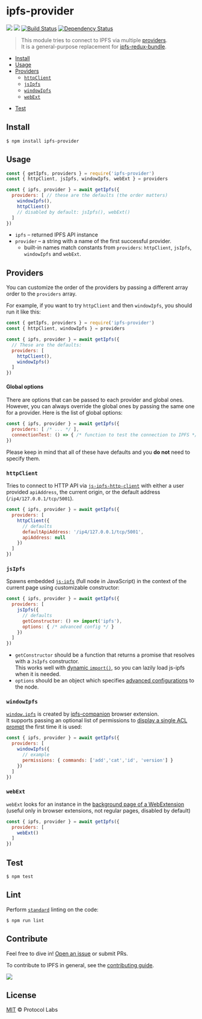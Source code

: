 # ipfs-provider

[![](https://img.shields.io/badge/made%20by-Protocol%20Labs-blue.svg?style=flat-square)](https://protocol.ai)
[![](https://img.shields.io/badge/project-IPFS-blue.svg?style=flat-square)](http://ipfs.io/)
[![Build Status](https://flat.badgen.net/travis/ipfs-shipyard/ipfs-provider)](https://travis-ci.com/ipfs-shipyard/ipfs-provider)
[![Dependency Status](https://david-dm.org/ipfs-shipyard/ipfs-provider.svg?style=flat-square)](https://david-dm.org/ipfs-shipyard/ipfs-provider)

> This module tries to connect to IPFS via multiple [providers](#providers).  
> It is a general-purpose replacement for [ipfs-redux-bundle](https://github.com/ipfs-shipyard/ipfs-redux-bundle).

- [Install](#install)
- [Usage](#usage)
- [Providers](#providers)
  - [`httpClient`](#httpclient)
  - [`jsIpfs`](#jsipfs)
  - [`windowIpfs`](#windowipfs)
  - [`webExt`](#webext)
<!-- TODO: improve this API  - [create our own!](#creating-a-provider) -->
- [Test](#test)


## Install

```console
$ npm install ipfs-provider
```

## Usage

```js
const { getIpfs, providers } = require('ipfs-provider')
const { httpClient, jsIpfs, windowIpfs, webExt } = providers

const { ipfs, provider } = await getIpfs({
  providers: [ // these are the defaults (the order matters)
    windowIpfs(),
    httpClient()
    // disabled by default: jsIpfs(), webExt()
  ]
})
```

- `ipfs` – returned IPFS API instance
- `provider` – a string with a name of the first successful provider.  
   - built-in names match constants from `providers`: `httpClient`, `jsIpfs`, `windowIpfs` and `webExt`.

## Providers

You can customize the order of the providers by passing a different array order to the `providers` array.


For example, if you want to try `httpClient` and then `windowIpfs`, you should run it like this:

```js
const { getIpfs, providers } = require('ipfs-provider')
const { httpClient, windowIpfs } = providers

const { ipfs, provider } = await getIpfs({
  // These are the defaults:
  providers: [
    httpClient(),
    windowIpfs()
  ]
})
```

#### Global options

There are options that can be passed to each provider and global ones. However, you can always override the global ones by passing the same one for a provider. Here is the list of global options:

```js
const { ipfs, provider } = await getIpfs({
  providers: [ /* ... */ ],
  connectionTest: () => { /* function to test the connection to IPFS */ }
})
```

Please keep in mind that all of these have defaults and you **do not** need to specify them.

### `httpClient`

Tries to connect to HTTP API via [`js-ipfs-http-client`](https://github.com/ipfs/js-ipfs-http-client) with either a user provided `apiAddress`, the current origin, or the default address (`/ip4/127.0.0.1/tcp/5001`).

```js
const { ipfs, provider } = await getIpfs({
  providers: [
    httpClient({
      // defaults
      defaultApiAddress: '/ip4/127.0.0.1/tcp/5001',
      apiAddress: null
    })
  ]
})
```

### `jsIpfs`

Spawns embedded [`js-ipfs`](https://github.com/ipfs/js-ipfs) (full node in JavaScript)
in the context of the current page using customizable constructor:

```js
const { ipfs, provider } = await getIpfs({
  providers: [
    jsIpfs({
      // defaults
      getConstructor: () => import('ipfs'),
      options: { /* advanced config */ }
    })
  ]
})
```

- `getConstructor` should be a function that returns a promise that resolves with a `JsIpfs` constructor.  
   This works well with [dynamic `import()`](https://developers.google.com/web/updates/2017/11/dynamic-import), so you can lazily load js-ipfs when it is needed.
- `options` should be an object which specifies [advanced configurations](https://github.com/ipfs/js-ipfs#ipfs-constructor) to the node.

### `windowIpfs`

[`window.ipfs`](https://github.com/ipfs-shipyard/ipfs-companion/blob/master/docs/window.ipfs.md) is created by [ipfs-companion](https://github.com/ipfs/ipfs-companion) browser extension.  
It supports passing an optional list of permissions to [display a single ACL prompt](https://github.com/ipfs-shipyard/ipfs-companion/blob/master/docs/window.ipfs.md#do-i-need-to-confirm-every-api-call) the first time it is used:

```js
const { ipfs, provider } = await getIpfs({
  providers: [
    windowIpfs({
      // example
      permissions: { commands: ['add','cat','id', 'version'] }
    })
  ]
})
```

### `webExt`

`webExt` looks for an instance in the [background page of a WebExtension](https://developer.mozilla.org/en-US/docs/Mozilla/Add-ons/WebExtensions/API/extension/getBackgroundPage)  
(useful only in browser extensions, not regular pages, disabled by default)

```js
const { ipfs, provider } = await getIpfs({
  providers: [
    webExt()
  ]
})
```

<!-- TODO: improve this API

#### Creating a provider

If built-in providers do not solve your use case, create your own!

A provider is just a function that returns an async function that returns
`{ ipfs, provider }`, but we provide `makeProvider` which enables `connectionTest`:

```js
const { getIpfs, makeProvider } = require('ipfs-provider')

const customProvider = makeProvider(async ({ connectionTest }) => {
  try {
    const ipfs = // create IPFS API instance somehow
    await connectionTest(ipfs)
    return { ipfs, provider: 'customProvider' }
  } catch (_) {
    return null
  }
})

const { ipfs, provider } = await getIpfs({
  providers: [
    customProvider()
  ]
})
```

-->

## Test

```console
$ npm test
```

## Lint

Perform [`standard`](https://standardjs.com/) linting on the code:

```console
$ npm run lint
```

## Contribute

Feel free to dive in! [Open an issue](https://github.com/ipfs-shipyard/ipfs-provider/issues/new) or submit PRs.

To contribute to IPFS in general, see the [contributing guide](https://github.com/ipfs/community/blob/master/CONTRIBUTING.md).

[![](https://cdn.rawgit.com/jbenet/contribute-ipfs-gif/master/img/contribute.gif)](https://github.com/ipfs/community/blob/master/CONTRIBUTING.md)

## License

[MIT](LICENSE) © Protocol Labs
